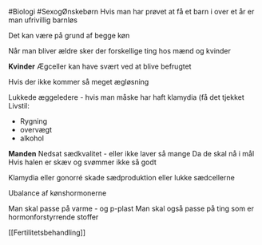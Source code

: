 #Biologi #SexogØnskebørn 
Hvis man har prøvet at få et barn i over et år er man ufrivillig barnløs

Det kan være på grund af begge køn

Når man bliver ældre sker der forskellige ting hos mænd og kvinder

**Kvinder**
Ægceller kan have svært ved at blive befrugtet

Hvis der ikke kommer så meget ægløsning

Lukkede æggeledere - hvis man måske har haft klamydia (få det tjekket
Livstil: 
- Rygning
- overvægt
- alkohol

**Manden**
Nedsat sædkvalitet - eller ikke laver så mange
	Da de skal nå i mål
	Hvis halen er skæv og svømmer ikke så godt

Klamydia eller gonorré skade sædproduktion eller lukke sædcellerne

Ubalance af kønshormonerne

Man skal passe på varme - og p-plast
Man skal også passe på ting som er hormonforstyrrende stoffer

[[Fertilitetsbehandling]]